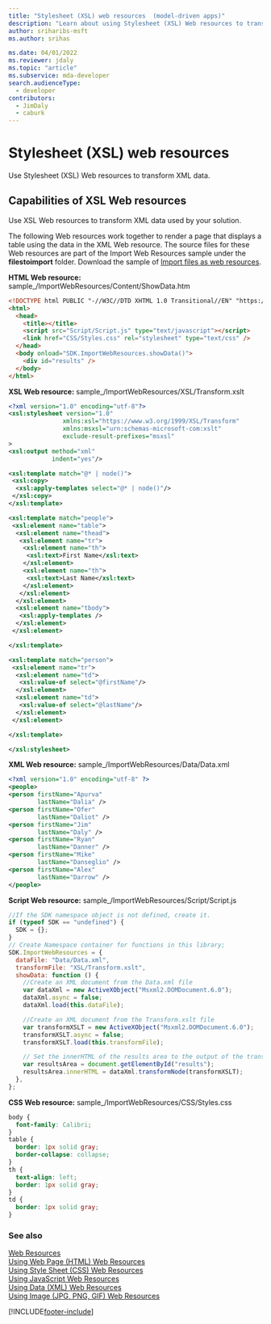 ```yaml
---
title: "Stylesheet (XSL) web resources  (model-driven apps)"
description: "Learn about using Stylesheet (XSL) Web resources to transform XML data."
author: sriharibs-msft
ms.author: srihas

ms.date: 04/01/2022
ms.reviewer: jdaly
ms.topic: "article"
ms.subservice: mda-developer
search.audienceType:
  - developer
contributors:
  - JimDaly
  - caburk
---
```


# Stylesheet (XSL) web resources

<!-- https://learn.microsoft.com/dynamics365/customer-engagement/developer/stylesheet-xsl-web-resources -->

Use Stylesheet (XSL) Web resources to transform XML data.

## Capabilities of XSL Web resources

Use XSL Web resources to transform XML data used by your solution.

The following Web resources work together to render a page that displays a table using the data in the XML Web resource. The source files for these Web resources are part of the Import Web Resources sample under the **filestoimport** folder. Download the sample of [Import files as web resources](https://github.com/microsoft/PowerApps-Samples/tree/master/dataverse/orgsvc/CSharp/ImportWebResources).

**HTML Web resource:** sample\_/ImportWebResources/Content/ShowData.htm

```html
<!DOCTYPE html PUBLIC "-//W3C//DTD XHTML 1.0 Transitional//EN" "https://www.w3.org/TR/xhtml1/DTD/xhtml1-transitional.dtd">
<html>
  <head>
    <title></title>
    <script src="Script/Script.js" type="text/javascript"></script>
    <link href="CSS/Styles.css" rel="stylesheet" type="text/css" />
  </head>
  <body onload="SDK.ImportWebResources.showData()">
    <div id="results" />
  </body>
</html>
```

**XSL Web resource:** sample\_/ImportWebResources/XSL/Transform.xslt

```xml
<?xml version="1.0" encoding="utf-8"?>
<xsl:stylesheet version="1.0"
               xmlns:xsl="https://www.w3.org/1999/XSL/Transform"
               xmlns:msxsl="urn:schemas-microsoft-com:xslt"
               exclude-result-prefixes="msxsl"
>
<xsl:output method="xml"
            indent="yes"/>

<xsl:template match="@* | node()">
 <xsl:copy>
  <xsl:apply-templates select="@* | node()"/>
 </xsl:copy>
</xsl:template>

<xsl:template match="people">
 <xsl:element name="table">
  <xsl:element name="thead">
   <xsl:element name="tr">
    <xsl:element name="th">
     <xsl:text>First Name</xsl:text>
    </xsl:element>
    <xsl:element name="th">
     <xsl:text>Last Name</xsl:text>
    </xsl:element>
   </xsl:element>
  </xsl:element>
  <xsl:element name="tbody">
   <xsl:apply-templates />
  </xsl:element>
 </xsl:element>

</xsl:template>

<xsl:template match="person">
 <xsl:element name="tr">
  <xsl:element name="td">
   <xsl:value-of select="@firstName"/>
  </xsl:element>
  <xsl:element name="td">
   <xsl:value-of select="@lastName"/>
  </xsl:element>
 </xsl:element>

</xsl:template>

</xsl:stylesheet>

```

**XML Web resource:** sample\_/ImportWebResources/Data/Data.xml

```xml
<?xml version="1.0" encoding="utf-8" ?>
<people>
<person firstName="Apurva"
        lastName="Dalia" />
<person firstName="Ofer"
        lastName="Daliot" />
<person firstName="Jim"
        lastName="Daly" />
<person firstName="Ryan"
        lastName="Danner" />
<person firstName="Mike"
        lastName="Danseglio" />
<person firstName="Alex"
        lastName="Darrow" />
</people>
```

**Script Web resource:** sample\_/ImportWebResources/Script/Script.js

```javascript
//If the SDK namespace object is not defined, create it.
if (typeof SDK == "undefined") {
  SDK = {};
}
// Create Namespace container for functions in this library;
SDK.ImportWebResources = {
  dataFile: "Data/Data.xml",
  transformFile: "XSL/Transform.xslt",
  showData: function () {
    //Create an XML document from the Data.xml file
    var dataXml = new ActiveXObject("Msxml2.DOMDocument.6.0");
    dataXml.async = false;
    dataXml.load(this.dataFile);

    //Create an XML document from the Transform.xslt file
    var transformXSLT = new ActiveXObject("Msxml2.DOMDocument.6.0");
    transformXSLT.async = false;
    transformXSLT.load(this.transformFile);

    // Set the innerHTML of the results area to the output of the transformation.
    var resultsArea = document.getElementById("results");
    resultsArea.innerHTML = dataXml.transformNode(transformXSLT);
  },
};
```

**CSS Web resource:** sample\_/ImportWebResources/CSS/Styles.css

```css
body {
  font-family: Calibri;
}
table {
  border: 1px solid gray;
  border-collapse: collapse;
}
th {
  text-align: left;
  border: 1px solid gray;
}
td {
  border: 1px solid gray;
}
```

### See also

[Web Resources](web-resources.md)  
 [Using Web Page (HTML) Web Resources](webpage-html-web-resources.md)  
 [Using Style Sheet (CSS) Web Resources](css-web-resources.md)  
 [Using JavaScript Web Resources](script-jscript-web-resources.md)  
 [Using Data (XML) Web Resources](data-xml-web-resources.md)  
 [Using Image (JPG, PNG, GIF) Web Resources](image-web-resources.md)

[!INCLUDE[footer-include](../../includes/footer-banner.md)]

